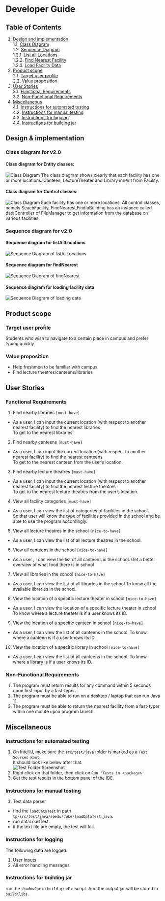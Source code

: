 # Developer Guide

## Table of Contents
1. [Design and implementation](#design-&-implementation)\
   1.1. [Class Diagram](#class-diagram-for-v20)\
   1.2. [Sequence Diagram](#sequence-diagram-for-v20)\
    1.2.1. [List all Locations](#sequence-diagram-for-listalllocations)\
    1.2.2. [Find Nearest Facility](#sequence-diagram-for-findnearest)\
    1.2.3. [Load Facility Data](#sequence-diagram-for-loading-facility-data)
2. [Product scope](#product-scope)\
   2.1. [Target user profile](#target-user-profile)\
   2.2. [Value proposition](#value-proposition)
3. [User Stories](#user-stories)\
   3.1. [Functional Requirements](#functional-requirements)\
   3.2. [Non-Functional Requirements](#non-functional-requirements)
4. [Miscellaneous](#miscellaneous)\
  4.1. [Instructions for automated testing](#instructions-for-automated-testing)\
  4.2. [Instructions for manual testing](#instructions-for-manual-testing)\
  4.3. [Instructions for logging](#instructions-for-logging)\
  4.4. [Instructions for building jar](#instructions-for-building-jar)

## Design & implementation

### Class diagram for v2.0
#### Class diagram for Entity classes:
![Class Diagram](assets/entity.svg)
The class diagram shows clearly that each facility has one or more locations. Canteen, LectureTheater and Library inherit from Facility.

#### Class diagram for Control classes:
![Class Diagram](assets/control.svg)
Each facility has one or more locations.  All control classes, namely SeachFacility, FindNearest,FindInBuilding has an instance called dataController of FileManager to get information from the database on various facilities.


### Sequence diagram for v2.0
#### Sequence diagram for listAllLocations
![Sequence Diagram of listAllLocations](assets/Sequence%20Digram.jpg)
#### Sequence diagram for findNearest
![Sequence Diagram of findNearest](assets/findNearest.png)
#### Sequence diagram for loading facility data
![Sequence Diagram of loading data](assets/loadData.png)

## Product scope
### Target user profile
Students who wish to navigate to a certain place in campus and prefer typing quickly.

### Value proposition
- Help freshmen to be familiar with campus
- Find lecture theatres/canteens/libraries

## User Stories

### Functional Requirements

1. Find nearby libraries `[must-have]`
   
* As a user, I can input the current location (with respect to another nearest facility) to find the nearest libraries\
To get to the nearest libraries.

2. Find nearby canteens `[must-have]`

* As a user, I can input the current location (with respect to another nearest facility) to find the nearest canteens\
To get to the nearest canteen from the user’s location.

3. Find nearby lecture theatres `[must-have]`

* As a user, I can input the current location (with respect to another nearest facility) to find the nearest lecture theatres\
  To get to the nearest lecture theatres from the user’s location.

4. View all facility categories `[must-have]`

* As a user, I can view the list of categories of facilities in the school.\
So that user will know the type of facilities provided in the school and be able to use the program accordingly.
  
5. View all lecture theatres in the school `[nice-to-have]`
* As a user, I can view the list of all lecture theatres in the school.

6. View all canteens in the school `[nice-to-have]`
* As a user , I can view the list of all canteens in the school.
Get a better overview of what food there is in school

7. View all libraries in the school `[nice-to-have]`
* As a user, I can view the list of all libraries in the school
To know all the available libraries  in the school.

8. View the location of a specific lecture theater in school `[nice-to-have]`
* As a user, I can view the location of a specific lecture theater in school
To know where a lecture theater is if a user knows its ID.

9. View the location of a specific canteen in school `[nice-to-have]`
* As a user, I can view the list of all canteens in the school.
To know where a canteen is if a user knows its ID.

10. View the location of a specific library in school `[nice-to-have]`
* As a user, I can view the list of all canteens in the school.
To know where a library is if a user knows its ID.

### Non-Functional Requirements

1. The program must return results for any command within 5 seconds upon first input by a fast-typer.
2. The program must be able to run on a desktop / laptop that can run Java 11.
3. The program must be able to return the nearest facility from a fast-typer within one minute upon program launch.

## Miscellaneous

### Instructions for automated testing
1. On IntelliJ, make sure the `src/test/java` folder is marked as a `Test Sources Root`.\
   It should look like below after that.\
![Test Folder Screenshot](assets/test-folder.png)
2. Right click on that folder, then click on `Run 'Tests in <package>'`
3. Get the test results in the bottom panel of the IDE.

### Instructions for manual testing
1. Test data parser
* find the `loadDataTest` in path `tp/src/test/java/seedu/duke/loadDataTest.java`.
* run dataLoadTest.
* if the text file are empty, the test will fail. 

### Instructions for logging
The following data are logged:
1. User Inputs
2. All error handling messages

### Instructions for building jar
run the `shadowJar` in `build.gradle` script. And the output jar will be stored in `build\libs`.
